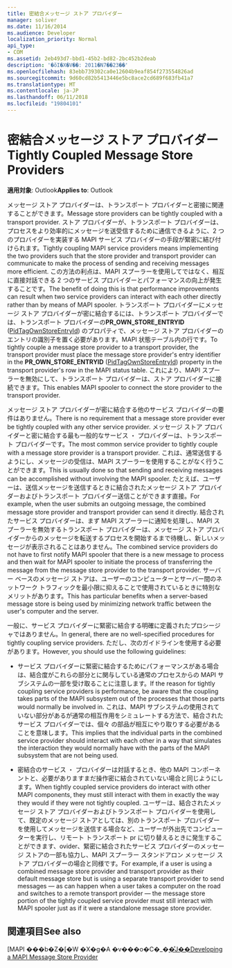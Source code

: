 ```yaml
---
title: 密結合メッセージ ストア プロバイダー
manager: soliver
ms.date: 11/16/2014
ms.audience: Developer
localization_priority: Normal
api_type:
- COM
ms.assetid: 2eb493d7-bbd1-45b2-bd82-2bc452b2deab
description: '�ŏI�X�V��: 2011�N7��23��'
ms.openlocfilehash: 83ebb739302ca0e12604b9eaf854f273554826ad
ms.sourcegitcommit: 9d60cd82b5413446e5bc8ace2cd689f683fb41a7
ms.translationtype: MT
ms.contentlocale: ja-JP
ms.lasthandoff: 06/11/2018
ms.locfileid: "19804101"
---
```

# <a name="tightly-coupled-message-store-providers"></a><span data-ttu-id="0e770-103">密結合メッセージ ストア プロバイダー</span><span class="sxs-lookup"><span data-stu-id="0e770-103">Tightly Coupled Message Store Providers</span></span>

  
  
<span data-ttu-id="0e770-104">**適用対象**: Outlook</span><span class="sxs-lookup"><span data-stu-id="0e770-104">**Applies to**: Outlook</span></span> 
  
<span data-ttu-id="0e770-105">メッセージ ストア プロバイダーは、トランスポート プロバイダーと密接に関連することができます。</span><span class="sxs-lookup"><span data-stu-id="0e770-105">Message store providers can be tightly coupled with a transport provider.</span></span> <span data-ttu-id="0e770-106">ストア プロバイダーが、トランスポート プロバイダーは、プロセスをより効率的にメッセージを送受信するために通信できるように、2 つのプロバイダーを実装する MAPI サービス プロバイダーの手段が緊密に結び付けられます。</span><span class="sxs-lookup"><span data-stu-id="0e770-106">Tightly coupling MAPI service providers means implementing the two providers such that the store provider and transport provider can communicate to make the process of sending and receiving messages more efficient.</span></span> <span data-ttu-id="0e770-107">この方法の利点は、MAPI スプーラーを使用してではなく、相互に直接対話できる 2 つのサービス プロバイダーとパフォーマンスの向上が発生することです。</span><span class="sxs-lookup"><span data-stu-id="0e770-107">The benefit of doing this is that performance improvements can result when two service providers can interact with each other directly rather than by means of MAPI spooler.</span></span> <span data-ttu-id="0e770-108">トランスポート プロバイダーにメッセージ ストア プロバイダーが密に結合するには、トランスポート プロバイダーでは、トランスポート プロバイダーの**PR_OWN_STORE_ENTRYID** ([PidTagOwnStoreEntryId](pidtagownstoreentryid-canonical-property.md)) のプロパティで、メッセージ ストア プロバイダーのエントリの識別子を置く必要があります。MAPI 状態テーブル内の行です。</span><span class="sxs-lookup"><span data-stu-id="0e770-108">To tightly couple a message store provider to a transport provider, the transport provider must place the message store provider's entry identifier in the **PR_OWN_STORE_ENTRYID** ([PidTagOwnStoreEntryId](pidtagownstoreentryid-canonical-property.md)) property in the transport provider's row in the MAPI status table.</span></span> <span data-ttu-id="0e770-109">これにより、MAPI スプーラーを無効にして、トランスポート プロバイダーは、ストア プロバイダーに接続できます。</span><span class="sxs-lookup"><span data-stu-id="0e770-109">This enables MAPI spooler to connect the store provider to the transport provider.</span></span>
  
<span data-ttu-id="0e770-110">メッセージ ストア プロバイダーが密に結合する他のサービス プロバイダーの要件はありません。</span><span class="sxs-lookup"><span data-stu-id="0e770-110">There is no requirement that a message store provider ever be tightly coupled with any other service provider.</span></span> <span data-ttu-id="0e770-111">メッセージ ストア プロバイダーと密に結合する最も一般的なサービス ・ プロバイダーは、トランスポート プロバイダーです。</span><span class="sxs-lookup"><span data-stu-id="0e770-111">The most common service provider to tightly couple with a message store provider is a transport provider.</span></span> <span data-ttu-id="0e770-112">これは、通常送信するようにし、メッセージの受信は、MAPI スプーラーを使用することがなく行うことができます。</span><span class="sxs-lookup"><span data-stu-id="0e770-112">This is usually done so that sending and receiving messages can be accomplished without involving the MAPI spooler.</span></span> <span data-ttu-id="0e770-113">たとえば、ユーザーは、送信メッセージを送信するときに結合されたメッセージ ストア プロバイダーおよびトランスポート プロバイダー送信ことができます直接。</span><span class="sxs-lookup"><span data-stu-id="0e770-113">For example, when the user submits an outgoing message, the combined message store provider and transport provider can send it directly.</span></span> <span data-ttu-id="0e770-114">結合されたサービス プロバイダーは、まず MAPI スプーラーに通知を処理し、MAPI スプーラーを無効するトランスポート プロバイダーは、メッセージ ストア プロバイダーからのメッセージを転送するプロセスを開始するまで待機し、新しいメッセージが表示されることはありません。</span><span class="sxs-lookup"><span data-stu-id="0e770-114">The combined service providers do not have to first notify MAPI spooler that there is a new message to process and then wait for MAPI spooler to initiate the process of transferring the message from the message store provider to the transport provider.</span></span> <span data-ttu-id="0e770-115">サーバー ベースのメッセージ ストアは、ユーザーのコンピューターとサーバー間のネットワーク トラフィックを最小限に抑えることで使用されているときに特別なメリットがあります。</span><span class="sxs-lookup"><span data-stu-id="0e770-115">This has particular benefits when a server-based message store is being used by minimizing network traffic between the user's computer and the server.</span></span>
  
<span data-ttu-id="0e770-116">一般に、サービス プロバイダーに緊密に結合する明確に定義されたプロシージャではありません。</span><span class="sxs-lookup"><span data-stu-id="0e770-116">In general, there are no well-specified procedures for tightly coupling service providers.</span></span> <span data-ttu-id="0e770-117">ただし、次のガイドラインを使用する必要があります。</span><span class="sxs-lookup"><span data-stu-id="0e770-117">However, you should use the following guidelines:</span></span>
  
- <span data-ttu-id="0e770-118">サービス プロバイダーに緊密に結合するためにパフォーマンスがある場合は、結合度がこれらの部分とに関与している通常のプロセスからの MAPI サブシステムの一部を受け取ることに注意します。</span><span class="sxs-lookup"><span data-stu-id="0e770-118">If the reason for tightly coupling service providers is performance, be aware that the coupling takes parts of the MAPI subsystem out of the processes that those parts would normally be involved in.</span></span> <span data-ttu-id="0e770-119">これは、MAPI サブシステムの使用されていない部分があるが通常の相互作用をシミュレートする方法で、結合されたサービス プロバイダーでは、個々 の部品が相互にやり取りする必要があることを意味します。</span><span class="sxs-lookup"><span data-stu-id="0e770-119">This implies that the individual parts in the combined service provider should interact with each other in a way that simulates the interaction they would normally have with the parts of the MAPI subsystem that are not being used.</span></span>
    
- <span data-ttu-id="0e770-120">密結合のサービス ・ プロバイダーは対話するとき、他の MAPI コンポーネントと、必要がありますまだ操作密に結合されていない場合と同じようにします。</span><span class="sxs-lookup"><span data-stu-id="0e770-120">When tightly coupled service providers do interact with other MAPI components, they must still interact with them in exactly the way they would if they were not tightly coupled.</span></span> <span data-ttu-id="0e770-121">ユーザーは、結合されたメッセージ ストア プロバイダーおよびトランスポート プロバイダーを使用して、既定のメッセージ ストアとしては、別のトランスポート プロバイダーを使用してメッセージを送信する場合など、ユーザーが外出先でコンピューターを実行し、リモート トランスポート pr に切り替えるときに発生することができます、ovider、緊密に結合されたサービス プロバイダーのメッセージ ストアの一部も協力し、MAPI スプーラー スタンドアロン メッセージ ストア プロバイダーの場合と同様です。</span><span class="sxs-lookup"><span data-stu-id="0e770-121">For example, if a user is using a combined message store provider and transport provider as their default message store but is using a separate transport provider to send messages — as can happen when a user takes a computer on the road and switches to a remote transport provider — the message store portion of the tightly coupled service provider must still interact with MAPI spooler just as if it were a standalone message store provider.</span></span>
    
## <a name="see-also"></a><span data-ttu-id="0e770-122">関連項目</span><span class="sxs-lookup"><span data-stu-id="0e770-122">See also</span></span>



<span data-ttu-id="0e770-123">[MAPI ���b�Z�[�W �X�g�A �v���o�C�_�[�̊J��](developing-a-mapi-message-store-provider.md)</span><span class="sxs-lookup"><span data-stu-id="0e770-123">[Developing a MAPI Message Store Provider](developing-a-mapi-message-store-provider.md)</span></span>


